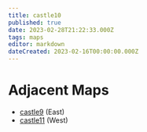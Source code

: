 ```yaml
---
title: castle10
published: true
date: 2023-02-28T21:22:33.000Z
tags: maps
editor: markdown
dateCreated: 2023-02-16T00:00:00.000Z
---
```



# Adjacent Maps
 * [castle9](/maps/castle9) (East)
 * [castle11](/maps/castle11) (West)

